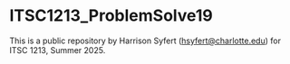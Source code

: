 # ITSC1213_ProblemSolve19
This is a public repository by Harrison Syfert (hsyfert@charlotte.edu) for ITSC 1213, Summer 2025.
